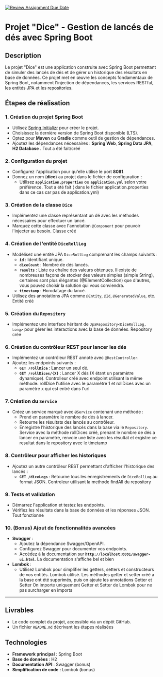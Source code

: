 [![Review Assignment Due Date](https://classroom.github.com/assets/deadline-readme-button-22041afd0340ce965d47ae6ef1cefeee28c7c493a6346c4f15d667ab976d596c.svg)](https://classroom.github.com/a/dnW0dm4q)
# Projet "Dice" - Gestion de lancés de dés avec Spring Boot

## Description
Le projet "Dice" est une application construite avec Spring Boot permettant de simuler des lancés de dés et de gérer un historique des résultats en base de données. Ce projet met en œuvre les concepts fondamentaux de Spring Boot, notamment l'injection de dépendances, les services RESTful, les entités JPA et les repositories.


## Étapes de réalisation

### 1. Création du projet Spring Boot
- Utilisez [Spring Initializr](https://start.spring.io/) pour créer le projet.
- Choisissez la dernière version de Spring Boot disponible (LTS).
- Optez pour **Maven** ou **Gradle** comme outil de gestion de dépendances.
- Ajoutez les dépendances nécessaires : **Spring Web**, **Spring Data JPA**, **H2 Database** .
Tout a été fait/créé

### 2. Configuration du projet
- Configurez l'application pour qu'elle utilise le port **8081**.
- Donnez un nom (**dice**) au projet dans le fichier de configuration :
  - Utilisez **`application.properties`** ou **`application.yml`** selon votre préférence.
Tout a été fait ( dans le fichier application.properties dans ce cas car pas de application.yml)

### 3. Création de la classe `Dice`
- Implémentez une classe représentant un dé avec les méthodes nécessaires pour effectuer un lancé.
- Marquez cette classe avec l'annotation `@Component` pour pouvoir l'injecter au besoin.
Classe créé

### 4. Création de l'entité `DiceRollLog`
- Modélisez une entité JPA `DiceRollLog` comprenant les champs suivants :
  - **`id`** : Identifiant unique.
  - **`diceCount`** : Nombre de dés lancés.
  - **`results`** : Liste ou chaîne des valeurs obtenues. Il existe de nombreuses façons de stocker des valeurs simples (simple String), certaines sont plus élégantes (@ElementCollection) que d'autres, vous pouvez choisir la solution qui vous conviendra.
  - **`timestamp`** : Horodatage du lancé.
- Utilisez des annotations JPA comme `@Entity`, `@Id`, `@GeneratedValue`, etc.
Entité créé

### 5. Création du `Repository`
- Implémentez une interface héritant de `JpaRepository<DiceRollLog, Long>` pour gérer les interactions avec la base de données.
Repository créé

### 6. Création du contrôleur REST pour lancer les dés
- Implémentez un contrôleur REST annoté avec `@RestController`.
- Ajoutez les endpoints suivants :
  - **`GET /rollDice`** : Lancer un seul dé.
  - **`GET /rollDices/{X}`** : Lancer X dés (X étant un paramètre dynamique).
Controlleur créé avec endpoint utilisant la même méthode. rollDice l'utilise avec le paramètre 1 et rollDices avec un paramètre x qui est entré dans l'url

### 7. Création du `Service`
- Créez un service marqué avec `@Service` contenant une méthode :
  - Prend en paramètre le nombre de dés à lancer.
  - Retourne les résultats des lancés au contrôleur.
  - Enregistre l’historique des lancés dans la base via le `Repository`.
Service avec la méthode rollDices créé, prenant le nombre de dés a lancer en paramètre, renvoie une liste avec les résultat et ergistre ce resultat
dans le repository avec le timetamp

### 8. Contrôleur pour afficher les historiques
- Ajoutez un autre contrôleur REST permettant d'afficher l'historique des lancés :
  - **`GET /diceLogs`** : Retourne tous les enregistrements de `DiceRollLog` au format JSON.
Controleur utilisant la methode findAll du repository

### 9. Tests et validation
- Démarrez l'application et testez les endpoints.
- Vérifiez les résultats dans la base de données et les réponses JSON.
Tout fonctionne

### 10. (Bonus) Ajout de fonctionnalités avancées
- **Swagger** :
  - Ajoutez la dépendance Swagger/OpenAPI.
  - Configurez Swagger pour documenter vos endpoints.
  - Accédez à la documentation sur **`http://localhost:8081/swagger-ui.html`**.
  La documentation s'affiche bel et bien
- **Lombok** :
  - Utilisez Lombok pour simplifier les getters, setters et constructeurs de vos entités.
  Lombok utilisé. Les méthodes getter et setter créé a la base ont été supprimés, puis on ajoute les annotations Getter et Setter
  On importe uniquement Getter et Setter de Lombok pour ne pas surcharger en imports

---

## Livrables
- Le code complet du projet, accessible via un dépôt GitHub.
- Un fichier `README.md` décrivant les étapes réalisées

## Technologies
- **Framework principal** : Spring Boot
- **Base de données** : H2 
- **Documentation API** : Swagger (bonus)
- **Simplification de code** : Lombok (bonus)
